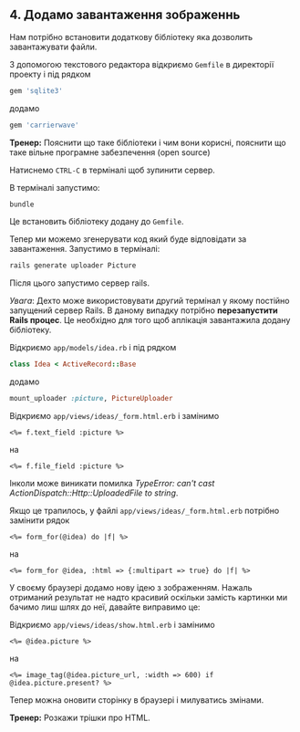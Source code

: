 ## 4. Додамо завантаження зображеннь

Нам потрібно встановити додаткову бібліотеку яка дозволить завантажувати файли.

З допомогою текстового редактора відкриємо `Gemfile` в директорії проекту і під рядком

```ruby
gem 'sqlite3'
```

додамо

```ruby
gem 'carrierwave'
```

**Тренер:** Пояснити що таке бібліотеки і чим вони корисні, пояснити що таке вільне програмне забезпечення (open source)

Натиснемо `CTRL-C` в терміналі щоб зупинити сервер.

В терміналі запустимо:

```sh
bundle
```
Це встановить бібліотеку додану до `Gemfile`.

Тепер ми можемо згенерувати код який буде відповідати за завантаження. Запустимо  в терміналі:

```sh
rails generate uploader Picture
```

Після цього запустимо сервер rails.


*Увага*: Дехто може використовувати другий термінал у якому постійно запущений сервер Rails. В даному випадку потрібно **перезапустити Rails процес**. Це необхідно для того щоб аплікація завантажила додану бібліотеку.

Відкриємо `app/models/idea.rb` і під рядком

```ruby
class Idea < ActiveRecord::Base
```

додамо

```ruby
mount_uploader :picture, PictureUploader
```

Відкриємо `app/views/ideas/_form.html.erb` і замінимо

```erb
<%= f.text_field :picture %>
```

на

```erb
<%= f.file_field :picture %>
```

Інколи може виникати помилка *TypeError: can't cast ActionDispatch::Http::UploadedFile to string*.

Якщо це трапилось, у файлі `app/views/ideas/_form.html.erb` потрібно замінити рядок

```erb
<%= form_for(@idea) do |f| %>
```

на

```erb
<%= form_for @idea, :html => {:multipart => true} do |f| %>
```

У своєму браузері додамо нову ідею з зображенням. Нажаль отриманий результат не надто красивий оскільки замість картинки ми бачимо лиш шлях до неї, давайте виправимо це:

 Відкриємо `app/views/ideas/show.html.erb` і замінимо

```erb
<%= @idea.picture %>
```

на

```erb
<%= image_tag(@idea.picture_url, :width => 600) if @idea.picture.present? %>
```

Тепер можна оновити сторінку в браузері і милуватись змінами.

**Тренер:** Розкажи трішки про HTML.
